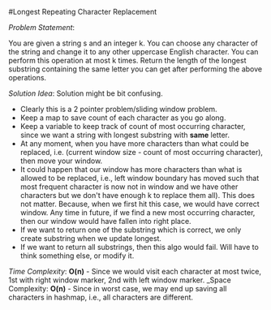 #Longest Repeating Character Replacement

_Problem Statement_:

You are given a string s and an integer k. You can choose any character of the string and change it to any other uppercase English character. You can perform this operation at most k times.
Return the length of the longest substring containing the same letter you can get after performing the above operations.

_Solution Idea_:
Solution might be bit confusing.
- Clearly this is a 2 pointer problem/sliding window problem.
- Keep a map to save count of each character as you go along.
- Keep a variable to keep track of count of most occurring character, since we want a string with longest substring with **same** letter.
- At any moment, when you have more characters than what could be replaced, i.e. (current window size - count of most occurring character), then move your window.
- It could happen that our window has more characters than what is allowed to be replaced, i.e., left window boundary has moved such that most frequent character is now not in window and we have other characters but we don't have enough k to replace them all). This does not matter. Because, when we first hit this case, we would have correct window. Any time in future, if we find a new most occurring character, then our window would have fallen into right place.
- If we want to return one of the substring which is correct, we only create substring when we update longest.
- If we want to return all substrings, then this algo would fail. Will have to think something else, or modify it.

_Time Complexity_: **O(n)** - Since we would visit each character at most twice, 1st with right window marker, 2nd with left window marker.
_Space Complexity: **O(n)** - Since in worst case, we may end up saving all characters in hashmap, i.e., all characters are different.
